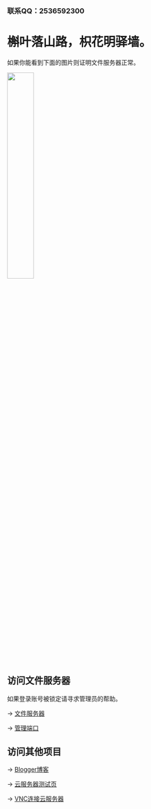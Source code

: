 ### 联系QQ：2536592300

# 槲叶落山路，枳花明驿墙。

如果你能看到下面的图片则证明文件服务器正常。

<img src="https://cloud.yingyingying.xyz:8964/AICLOUD1664609148/dou_original_0_2_too_young_too_simple.gif" width="35%">

## 访问文件服务器

如果登录账号被锁定请寻求管理员的帮助。

→ [文件服务器](https://cloud.yingyingying.xyz:8964)

→ [管理端口](https://cloud.yingyingying.xyz:8443/cloud_settings.asp)

## 访问其他项目

→ [Blogger博客](https://ghs.yingyingying.xyz)

→ [云服务器测试页](https://rcs.yingyingying.xyz)

→ [VNC连接云服务器](https://www.rainyun.com/app/rcs/manage/vnc/15279?type=novnc)
